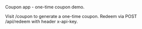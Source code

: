 Coupon app - one-time coupon demo.

Visit /coupon to generate a one-time coupon.
Redeem via POST /api/redeem with header x-api-key.
